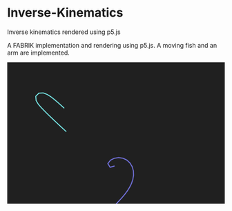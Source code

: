 # Inverse-Kinematics
Inverse kinematics rendered using p5.js

A FABRIK implementation and rendering using p5.js. A moving fish and an arm are implemented.

![image](./images/image.png)
